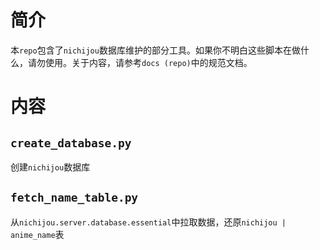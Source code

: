 # 简介

本`repo`包含了`nichijou`数据库维护的部分工具。如果你不明白这些脚本在做什么，请勿使用。关于内容，请参考`docs (repo)`中的规范文档。

# 内容

## `create_database.py`

创建`nichijou`数据库

## `fetch_name_table.py`

从`nichijou.server.database.essential`中拉取数据，还原`nichijou | anime_name`表
